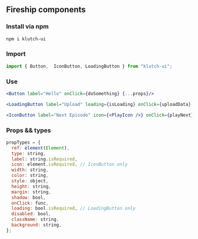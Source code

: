 ## Fireship components


### Install via npm
```sh
npm i klutch-ui
```

### Import

```jsx
import { Button,  IconButton, LoadingButton } from "klutch-ui";
```

### Use

```jsx
<Button label="Hello" onClick={doSomething} {...props}/>

<LoadingButton label="Upload" loading={isLoading} onClick={uploadData} />

<IconButton label="Next Episode" icon={<PlayIcon />} onClick={playNext} />

```

### Props && types

```jsx
propTypes = {
  ref: element(Element),
  type: string,
  label: string.isRequired,
  icon: element.isRequired, // IconButton only
  width: string,
  color: string,
  style: object,
  height: string,
  margin: string,
  shadow: bool,
  onClick: func,
  loading: bool.isRequired, // LoadingButton only
  disabled: bool,
  className: string,
  background: string,
};
```